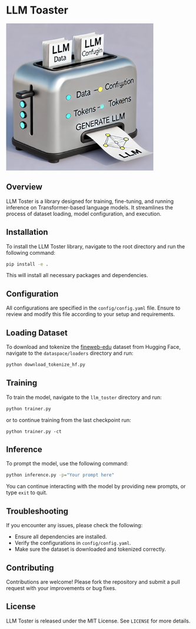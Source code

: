# LLM Toaster

<img style="max-width:400px" src="assets/images/llmtoster.jpg" alt="LLM Toster Logo">

## Overview
LLM Toster is a library designed for training, fine-tuning, and running inference on Transformer-based language models. It streamlines the process of dataset loading, model configuration, and execution.

## Installation
To install the LLM Toster library, navigate to the root directory and run the following command:
```bash
pip install -e .
```
This will install all necessary packages and dependencies.

## Configuration
All configurations are specified in the `config/config.yaml` file. Ensure to review and modify this file according to your setup and requirements.

## Loading Dataset
To download and tokenize the [fineweb-edu](https://huggingface.co/datasets/HuggingFaceFW/fineweb-edu) dataset from Hugging Face, navigate to the `dataspace/loaders` directory and run:
```bash
python download_tokenize_hf.py
```

## Training
To train the model, navigate to the `llm_toster` directory and run:
```bash
python trainer.py
```
or to continue training from the last checkpoint run: 
```
python trainer.py -ct
```

## Inference
To prompt the model, use the following command:
```bash
python inference.py -p="Your prompt here"
```
You can continue interacting with the model by providing new prompts, or type `exit` to quit.

## Troubleshooting
If you encounter any issues, please check the following:
- Ensure all dependencies are installed.
- Verify the configurations in `config/config.yaml`.
- Make sure the dataset is downloaded and tokenized correctly.

## Contributing
Contributions are welcome! Please fork the repository and submit a pull request with your improvements or bug fixes.

## License
LLM Toster is released under the MIT License. See `LICENSE` for more details.
